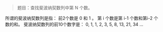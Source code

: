 > 题目：查找斐波纳契数列中第 N 个数。

  所谓的斐波纳契数列是指：
  前2个数是 0 和 1 。
  第 i 个数是第 i-1 个数和第i-2 个数的和。
  斐波纳契数列的前10个数字是：
  0, 1, 1, 2, 3, 5, 8, 13, 21, 34 …
